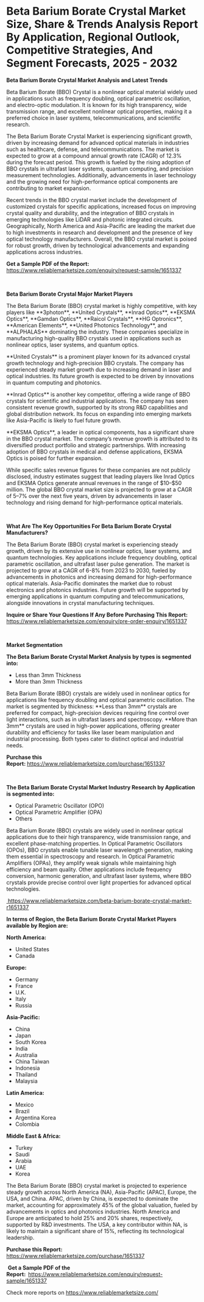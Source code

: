<p><h1>Beta Barium Borate Crystal Market Size, Share & Trends Analysis Report By Application, Regional Outlook, Competitive Strategies, And Segment Forecasts, 2025 - 2032</h1></p><p><strong>Beta Barium Borate Crystal Market Analysis and Latest Trends</strong></p>
<p><p>Beta Barium Borate (BBO) Crystal is a nonlinear optical material widely used in applications such as frequency doubling, optical parametric oscillation, and electro-optic modulation. It is known for its high transparency, wide transmission range, and excellent nonlinear optical properties, making it a preferred choice in laser systems, telecommunications, and scientific research.</p><p>The Beta Barium Borate Crystal Market is experiencing significant growth, driven by increasing demand for advanced optical materials in industries such as healthcare, defense, and telecommunications. The market is expected to grow at a compound annual growth rate (CAGR) of 12.3% during the forecast period. This growth is fueled by the rising adoption of BBO crystals in ultrafast laser systems, quantum computing, and precision measurement technologies. Additionally, advancements in laser technology and the growing need for high-performance optical components are contributing to market expansion.</p><p>Recent trends in the BBO crystal market include the development of customized crystals for specific applications, increased focus on improving crystal quality and durability, and the integration of BBO crystals in emerging technologies like LiDAR and photonic integrated circuits. Geographically, North America and Asia-Pacific are leading the market due to high investments in research and development and the presence of key optical technology manufacturers. Overall, the BBO crystal market is poised for robust growth, driven by technological advancements and expanding applications across industries.</p></p>
<p><strong>Get a Sample PDF of the Report:&nbsp;</strong> <a href="https://www.reliablemarketsize.com/enquiry/request-sample/1651337?utm_campaign=2274&utm_medium=2&utm_source=Github&utm_content=ia&utm_term=25012025&utm_id=beta-barium-borate-crystal">https://www.reliablemarketsize.com/enquiry/request-sample/1651337</a></p>
<p>&nbsp;</p>
<p><strong>Beta Barium Borate Crystal Major Market Players</strong></p>
<p><p>The Beta Barium Borate (BBO) crystal market is highly competitive, with key players like **3photon**, **United Crystals**, **Inrad Optics**, **EKSMA Optics**, **Gamdan Optics**, **Raicol Crystals**, **HG Optronics**, **American Elements**, **United Photonics Technology**, and **ALPHALAS** dominating the industry. These companies specialize in manufacturing high-quality BBO crystals used in applications such as nonlinear optics, laser systems, and quantum optics.</p><p>**United Crystals** is a prominent player known for its advanced crystal growth technology and high-precision BBO crystals. The company has experienced steady market growth due to increasing demand in laser and optical industries. Its future growth is expected to be driven by innovations in quantum computing and photonics.</p><p>**Inrad Optics** is another key competitor, offering a wide range of BBO crystals for scientific and industrial applications. The company has seen consistent revenue growth, supported by its strong R&D capabilities and global distribution network. Its focus on expanding into emerging markets like Asia-Pacific is likely to fuel future growth.</p><p>**EKSMA Optics**, a leader in optical components, has a significant share in the BBO crystal market. The company’s revenue growth is attributed to its diversified product portfolio and strategic partnerships. With increasing adoption of BBO crystals in medical and defense applications, EKSMA Optics is poised for further expansion.</p><p>While specific sales revenue figures for these companies are not publicly disclosed, industry estimates suggest that leading players like Inrad Optics and EKSMA Optics generate annual revenues in the range of $10–$50 million. The global BBO crystal market size is projected to grow at a CAGR of 5–7% over the next five years, driven by advancements in laser technology and rising demand for high-performance optical materials.</p></p>
<p>&nbsp;</p>
<p><strong>What Are The Key Opportunities For Beta Barium Borate Crystal Manufacturers?</strong></p>
<p><p>The Beta Barium Borate (BBO) crystal market is experiencing steady growth, driven by its extensive use in nonlinear optics, laser systems, and quantum technologies. Key applications include frequency doubling, optical parametric oscillation, and ultrafast laser pulse generation. The market is projected to grow at a CAGR of 6-8% from 2023 to 2030, fueled by advancements in photonics and increasing demand for high-performance optical materials. Asia-Pacific dominates the market due to robust electronics and photonics industries. Future growth will be supported by emerging applications in quantum computing and telecommunications, alongside innovations in crystal manufacturing techniques.</p></p>
<p><strong>Inquire or Share Your Questions If Any Before Purchasing This Report:</strong> <a href="https://www.reliablemarketsize.com/enquiry/pre-order-enquiry/1651337?utm_campaign=2274&utm_medium=2&utm_source=Github&utm_content=ia&utm_term=25012025&utm_id=beta-barium-borate-crystal">https://www.reliablemarketsize.com/enquiry/pre-order-enquiry/1651337</a></p>
<p>&nbsp;</p>
<p><strong>Market Segmentation</strong></p>
<p><strong>The Beta Barium Borate Crystal Market Analysis by types is segmented into:</strong></p>
<p><ul><li>Less than 3mm Thickness</li><li>More than 3mm Thickness</li></ul></p>
<p><p>Beta Barium Borate (BBO) crystals are widely used in nonlinear optics for applications like frequency doubling and optical parametric oscillation. The market is segmented by thickness: **Less than 3mm** crystals are preferred for compact, high-precision devices requiring fine control over light interactions, such as in ultrafast lasers and spectroscopy. **More than 3mm** crystals are used in high-power applications, offering greater durability and efficiency for tasks like laser beam manipulation and industrial processing. Both types cater to distinct optical and industrial needs.</p></p>
<p><strong>Purchase this Report:&nbsp;</strong><a href="https://www.reliablemarketsize.com/purchase/1651337?utm_campaign=2274&utm_medium=2&utm_source=Github&utm_content=ia&utm_term=25012025&utm_id=beta-barium-borate-crystal">https://www.reliablemarketsize.com/purchase/1651337</a></p>
<p>&nbsp;</p>
<p><strong>The Beta Barium Borate Crystal Market Industry Research by Application is segmented into:</strong></p>
<p><ul><li>Optical Parametric Oscillator (OPO)</li><li>Optical Parametric Amplifier (OPA)</li><li>Others</li></ul></p>
<p><p>Beta Barium Borate (BBO) crystals are widely used in nonlinear optical applications due to their high transparency, wide transmission range, and excellent phase-matching properties. In Optical Parametric Oscillators (OPOs), BBO crystals enable tunable laser wavelength generation, making them essential in spectroscopy and research. In Optical Parametric Amplifiers (OPAs), they amplify weak signals while maintaining high efficiency and beam quality. Other applications include frequency conversion, harmonic generation, and ultrafast laser systems, where BBO crystals provide precise control over light properties for advanced optical technologies.</p></p>
<p><a href="https://www.reliablemarketsize.com/beta-barium-borate-crystal-market-r1651337?utm_campaign=2274&utm_medium=2&utm_source=Github&utm_content=ia&utm_term=25012025&utm_id=beta-barium-borate-crystal">&nbsp;https://www.reliablemarketsize.com/beta-barium-borate-crystal-market-r1651337</a></p>
<p><strong>In terms of Region, the Beta Barium Borate Crystal Market Players available by Region are:</strong></p>
<p>
    <p> <strong> North America: </strong>
        <ul>
            <li>United States</li>
            <li>Canada</li>
        </ul>
        </p> 
    <p> <strong> Europe: </strong>
        <ul>
            <li>Germany</li>
            <li>France</li>
            <li>U.K.</li>
            <li>Italy</li>
            <li>Russia</li>
        </ul>
        </p> 
    <p> <strong> Asia-Pacific: </strong>
        <ul>
            <li>China</li>
            <li>Japan</li>
            <li>South Korea</li>
            <li>India</li>
            <li>Australia</li>
            <li>China Taiwan</li>
            <li>Indonesia</li>
            <li>Thailand</li>
            <li>Malaysia</li>
        </ul>
        </p> 
    <p> <strong> Latin America: </strong>
        <ul>
            <li>Mexico</li>
            <li>Brazil</li>
            <li>Argentina Korea</li>
            <li>Colombia</li>
        </ul>
        </p> 
    <p> <strong> Middle East & Africa: </strong>
        <ul>
            <li>Turkey</li>
            <li>Saudi</li>
            <li>Arabia</li>
            <li>UAE</li>
            <li>Korea</li>
        </ul>
    </p>
    </p>
<p><p>The Beta Barium Borate (BBO) crystal market is projected to experience steady growth across North America (NA), Asia-Pacific (APAC), Europe, the USA, and China. APAC, driven by China, is expected to dominate the market, accounting for approximately 45% of the global valuation, fueled by advancements in optics and photonics industries. North America and Europe are anticipated to hold 25% and 20% shares, respectively, supported by R&D investments. The USA, a key contributor within NA, is likely to maintain a significant share of 15%, reflecting its technological leadership.</p></p>
<p><strong>Purchase this Report: </strong><a href="https://www.reliablemarketsize.com/purchase/1651337?utm_campaign=2274&utm_medium=2&utm_source=Github&utm_content=ia&utm_term=25012025&utm_id=beta-barium-borate-crystal">https://www.reliablemarketsize.com/purchase/1651337</a></p>
<p>&nbsp;<strong>Get a Sample PDF of the Report:&nbsp;&nbsp;</strong><a href="https://www.reliablemarketsize.com/enquiry/request-sample/1651337?utm_campaign=2274&utm_medium=2&utm_source=Github&utm_content=ia&utm_term=25012025&utm_id=beta-barium-borate-crystal">https://www.reliablemarketsize.com/enquiry/request-sample/1651337</a></p>
<p><strong></strong></p>
<p>Check more reports on <a href="https://www.reliablemarketsize.com/?utm_campaign=2274&utm_medium=2&utm_source=Github&utm_content=ia&utm_term=25012025&utm_id=beta-barium-borate-crystal">https://www.reliablemarketsize.com/</a></p>